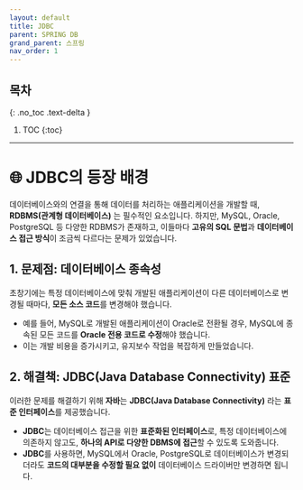 ```yaml
---
layout: default
title: JDBC
parent: SPRING DB
grand_parent: 스프링
nav_order: 1
---
```



## 목차
{: .no_toc .text-delta }

1. TOC
{:toc}

---

# 🌐 JDBC의 등장 배경

데이터베이스와의 연결을 통해 데이터를 처리하는 애플리케이션을 개발할 때, **RDBMS(관계형 데이터베이스)** 는 필수적인 요소입니다. 하지만, MySQL, Oracle, PostgreSQL 등 다양한 RDBMS가 존재하고, 이들마다 **고유의 SQL 문법**과 **데이터베이스 접근 방식**이 조금씩 다르다는 문제가 있었습니다.

## 1. 문제점: 데이터베이스 종속성

초창기에는 특정 데이터베이스에 맞춰 개발된 애플리케이션이 다른 데이터베이스로 변경될 때마다, **모든 소스 코드**를 변경해야 했습니다.

- 예를 들어, MySQL로 개발된 애플리케이션이 Oracle로 전환될 경우, MySQL에 종속된 모든 코드를 **Oracle 전용 코드로 수정**해야 했습니다.
- 이는 개발 비용을 증가시키고, 유지보수 작업을 복잡하게 만들었습니다.

## 2. 해결책: JDBC(Java Database Connectivity) 표준

이러한 문제를 해결하기 위해 **자바**는 **JDBC(Java Database Connectivity)** 라는 **표준 인터페이스**를 제공했습니다.

- **JDBC**는 데이터베이스 접근을 위한 **표준화된 인터페이스**로, 특정 데이터베이스에 의존하지 않고도, **하나의 API로 다양한 DBMS에 접근**할 수 있도록 도와줍니다.
- **JDBC**를 사용하면, MySQL에서 Oracle, PostgreSQL로 데이터베이스가 변경되더라도 **코드의 대부분을 수정할 필요 없이** 데이터베이스 드라이버만 변경하면 됩니다.
